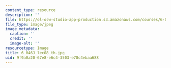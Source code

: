 ```yaml
---
content_type: resource
description: ''
file: https://ol-ocw-studio-app-production.s3.amazonaws.com/courses/6-046j-introduction-to-algorithms-sma-5503-fall-2005/9f9a0a2067e8e6c43503e78c4ebaa688_6_046J_lec08_th.jpg
file_type: image/jpeg
image_metadata:
  caption: ''
  credit: ''
  image-alt: ''
resourcetype: Image
title: 6_046J_lec08_th.jpg
uid: 9f9a0a20-67e8-e6c4-3503-e78c4ebaa688
---
```

